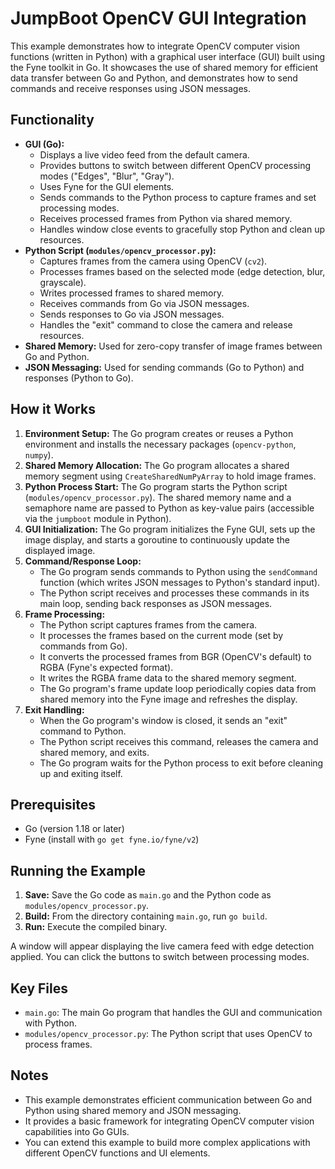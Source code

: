 # JumpBoot OpenCV GUI Integration

This example demonstrates how to integrate OpenCV computer vision functions (written in Python) with a graphical user interface (GUI) built using the Fyne toolkit in Go. It showcases the use of shared memory for efficient data transfer between Go and Python, and demonstrates how to send commands and receive responses using JSON messages.

## Functionality

* **GUI (Go):**
    * Displays a live video feed from the default camera.
    * Provides buttons to switch between different OpenCV processing modes ("Edges", "Blur", "Gray").
    * Uses Fyne for the GUI elements.
    * Sends commands to the Python process to capture frames and set processing modes.
    * Receives processed frames from Python via shared memory.
    * Handles window close events to gracefully stop Python and clean up resources.
* **Python Script (`modules/opencv_processor.py`):**
    * Captures frames from the camera using OpenCV (`cv2`).
    * Processes frames based on the selected mode (edge detection, blur, grayscale).
    * Writes processed frames to shared memory.
    * Receives commands from Go via JSON messages.
    * Sends responses to Go via JSON messages.
    * Handles the "exit" command to close the camera and release resources.
* **Shared Memory:** Used for zero-copy transfer of image frames between Go and Python.
* **JSON Messaging:** Used for sending commands (Go to Python) and responses (Python to Go).

## How it Works

1.  **Environment Setup:** The Go program creates or reuses a Python environment and installs the necessary packages (`opencv-python`, `numpy`).
2.  **Shared Memory Allocation:** The Go program allocates a shared memory segment using `CreateSharedNumPyArray` to hold image frames.
3.  **Python Process Start:** The Go program starts the Python script (`modules/opencv_processor.py`). The shared memory name and a semaphore name are passed to Python as key-value pairs (accessible via the `jumpboot` module in Python).
4.  **GUI Initialization:** The Go program initializes the Fyne GUI, sets up the image display, and starts a goroutine to continuously update the displayed image.
5.  **Command/Response Loop:**
    * The Go program sends commands to Python using the `sendCommand` function (which writes JSON messages to Python's standard input).
    * The Python script receives and processes these commands in its main loop, sending back responses as JSON messages.
6.  **Frame Processing:**
    * The Python script captures frames from the camera.
    * It processes the frames based on the current mode (set by commands from Go).
    * It converts the processed frames from BGR (OpenCV's default) to RGBA (Fyne's expected format).
    * It writes the RGBA frame data to the shared memory segment.
    * The Go program's frame update loop periodically copies data from shared memory into the Fyne image and refreshes the display.
7.  **Exit Handling:**
    * When the Go program's window is closed, it sends an "exit" command to Python.
    * The Python script receives this command, releases the camera and shared memory, and exits.
    * The Go program waits for the Python process to exit before cleaning up and exiting itself.

## Prerequisites

* Go (version 1.18 or later)
* Fyne (install with `go get fyne.io/fyne/v2`)

## Running the Example

1.  **Save:** Save the Go code as `main.go` and the Python code as `modules/opencv_processor.py`.
2.  **Build:** From the directory containing `main.go`, run `go build`.
3.  **Run:** Execute the compiled binary.

A window will appear displaying the live camera feed with edge detection applied. You can click the buttons to switch between processing modes.

## Key Files

* `main.go`: The main Go program that handles the GUI and communication with Python.
* `modules/opencv_processor.py`: The Python script that uses OpenCV to process frames.

## Notes

* This example demonstrates efficient communication between Go and Python using shared memory and JSON messaging.
* It provides a basic framework for integrating OpenCV computer vision capabilities into Go GUIs.
* You can extend this example to build more complex applications with different OpenCV functions and UI elements.